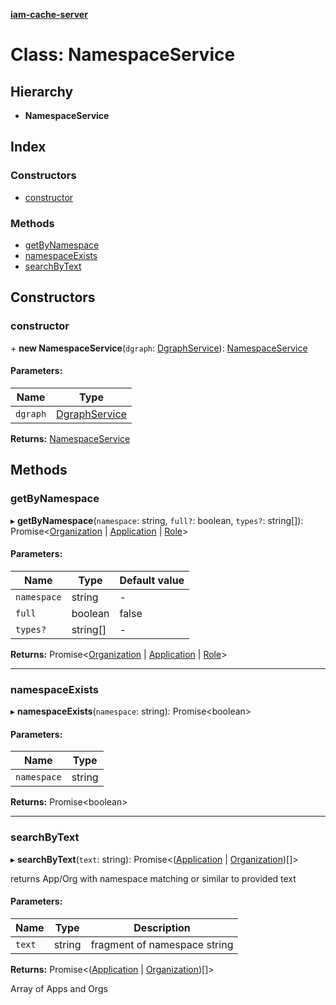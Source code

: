 **[iam-cache-server](../README.md)**

# Class: NamespaceService

## Hierarchy

* **NamespaceService**

## Index

### Constructors

* [constructor](namespaceservice.md#constructor)

### Methods

* [getByNamespace](namespaceservice.md#getbynamespace)
* [namespaceExists](namespaceservice.md#namespaceexists)
* [searchByText](namespaceservice.md#searchbytext)

## Constructors

### constructor

\+ **new NamespaceService**(`dgraph`: [DgraphService](dgraphservice.md)): [NamespaceService](namespaceservice.md)

#### Parameters:

Name | Type |
------ | ------ |
`dgraph` | [DgraphService](dgraphservice.md) |

**Returns:** [NamespaceService](namespaceservice.md)

## Methods

### getByNamespace

▸ **getByNamespace**(`namespace`: string, `full?`: boolean, `types?`: string[]): Promise<[Organization](../interfaces/organization.md) \| [Application](../interfaces/application.md) \| [Role](../interfaces/role.md)\>

#### Parameters:

Name | Type | Default value |
------ | ------ | ------ |
`namespace` | string | - |
`full` | boolean | false |
`types?` | string[] | - |

**Returns:** Promise<[Organization](../interfaces/organization.md) \| [Application](../interfaces/application.md) \| [Role](../interfaces/role.md)\>

___

### namespaceExists

▸ **namespaceExists**(`namespace`: string): Promise<boolean\>

#### Parameters:

Name | Type |
------ | ------ |
`namespace` | string |

**Returns:** Promise<boolean\>

___

### searchByText

▸ **searchByText**(`text`: string): Promise<([Application](../interfaces/application.md) \| [Organization](../interfaces/organization.md))[]\>

returns App/Org with namespace matching or similar to provided text

#### Parameters:

Name | Type | Description |
------ | ------ | ------ |
`text` | string | fragment of namespace string |

**Returns:** Promise<([Application](../interfaces/application.md) \| [Organization](../interfaces/organization.md))[]\>

Array of Apps and Orgs
